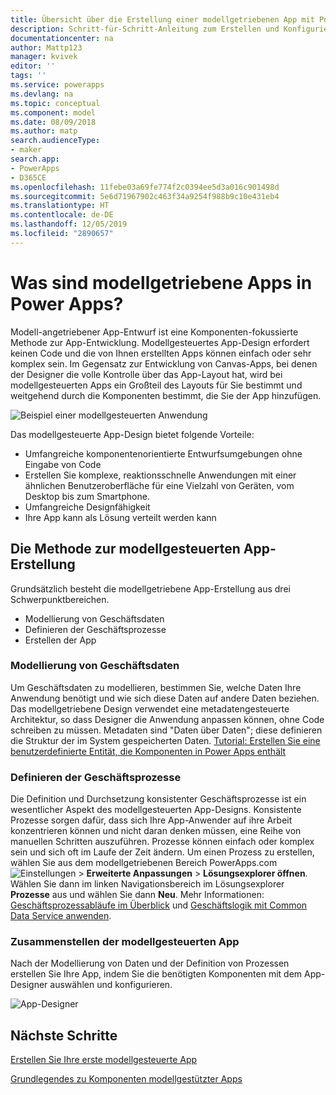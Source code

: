 ```yaml
---
title: Übersicht über die Erstellung einer modellgetriebenen App mit Power Apps | Microsoft Docs
description: Schritt-für-Schritt-Anleitung zum Erstellen und Konfigurieren einer Entität für die Verwendung mit einer Power Apps App.
documentationcenter: na
author: Mattp123
manager: kvivek
editor: ''
tags: ''
ms.service: powerapps
ms.devlang: na
ms.topic: conceptual
ms.component: model
ms.date: 08/09/2018
ms.author: matp
search.audienceType:
- maker
search.app:
- PowerApps
- D365CE
ms.openlocfilehash: 11febe03a69fe774f2c0394ee5d3a016c901498d
ms.sourcegitcommit: 5e6d71967902c463f34a9254f988b9c10e431eb4
ms.translationtype: HT
ms.contentlocale: de-DE
ms.lasthandoff: 12/05/2019
ms.locfileid: "2890657"
---
```

# <a name="what-are-model-driven-apps-in-power-apps"></a>Was sind modellgetriebene Apps in Power Apps?

Modell-angetriebener App-Entwurf ist eine Komponenten-fokussierte Methode zur App-Entwicklung. Modellgesteuertes App-Design erfordert keinen Code und die von Ihnen erstellten Apps können einfach oder sehr komplex sein.  Im Gegensatz zur Entwicklung von Canvas-Apps, bei denen der Designer die volle Kontrolle über das App-Layout hat, wird bei modellgesteuerten Apps ein Großteil des Layouts für Sie bestimmt und weitgehend durch die Komponenten bestimmt, die Sie der App hinzufügen. 

![Beispiel einer modellgesteuerten Anwendung](media/model-driven-app-overview/model-app-sample.png)

Das modellgesteuerte App-Design bietet folgende Vorteile:
- Umfangreiche komponentenorientierte Entwurfsumgebungen ohne Eingabe von Code 
- Erstellen Sie komplexe, reaktionsschnelle Anwendungen mit einer ähnlichen Benutzeroberfläche für eine Vielzahl von Geräten, vom Desktop bis zum Smartphone.
- Umfangreiche Designfähigkeit 
- Ihre App kann als Lösung verteilt werden kann
 
## <a name="the-approach-to-model-driven-app-making"></a>Die Methode zur modellgesteuerten App-Erstellung
Grundsätzlich besteht die modellgetriebene App-Erstellung aus drei Schwerpunktbereichen.

- Modellierung von Geschäftsdaten 
- Definieren der Geschäftsprozesse 
- Erstellen der App

### <a name="modeling-business-data"></a>Modellierung von Geschäftsdaten
Um Geschäftsdaten zu modellieren, bestimmen Sie, welche Daten Ihre Anwendung benötigt und wie sich diese Daten auf andere Daten beziehen. Das modellgetriebene Design verwendet eine metadatengesteuerte Architektur, so dass Designer die Anwendung anpassen können, ohne Code schreiben zu müssen. Metadaten sind "Daten über Daten"; diese definieren die Struktur der im System gespeicherten Daten. [Tutorial: Erstellen Sie eine benutzerdefinierte Entität, die Komponenten in Power Apps enthält](../common-data-service/create-custom-entity.md)

### <a name="defining-business-processes"></a>Definieren der Geschäftsprozesse
Die Definition und Durchsetzung konsistenter Geschäftsprozesse ist ein wesentlicher Aspekt des modellgesteuerten App-Designs. Konsistente Prozesse sorgen dafür, dass sich Ihre App-Anwender auf ihre Arbeit konzentrieren können und nicht daran denken müssen, eine Reihe von manuellen Schritten auszuführen. Prozesse können einfach oder komplex sein und sich oft im Laufe der Zeit ändern. Um einen Prozess zu erstellen, wählen Sie aus dem modellgetriebenen Bereich PowerApps.com ![Einstellungen](media/powerapps-gear.png) > **Erweiterte Anpassungen** > **Lösungsexplorer öffnen**. Wählen Sie dann im linken Navigationsbereich im Lösungsexplorer **Prozesse** aus und wählen Sie dann **Neu**. Mehr Informationen: [Geschäftsprozessabläufe im Überblick](/flow/business-process-flows-overview) und [Geschäftslogik mit Common Data Service anwenden](../common-data-service/cds-processes.md). 

### <a name="composing-the-model-driven-app"></a>Zusammenstellen der modellgesteuerten App
Nach der Modellierung von Daten und der Definition von Prozessen erstellen Sie Ihre App, indem Sie die benötigten Komponenten mit dem App-Designer auswählen und konfigurieren.

![App-Designer](media/model-driven-app-overview/app-designer.png)

## <a name="next-steps"></a>Nächste Schritte

[Erstellen Sie Ihre erste modellgesteuerte App](build-first-model-driven-app.md)

[Grundlegendes zu Komponenten modellgestützter Apps](model-driven-app-components.md)

